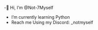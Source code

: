 -👋 Hi, I’m @Not-7Myself
- I’m currently learning Python
- Reach me Using my Discord: _notmyself

<!---
Not-7Myself/Not-7Myself is a ✨ special ✨ repository because its `README.md` (this file) appears on your GitHub profile.
You can click the Preview link to take a look at your changes.
--->
